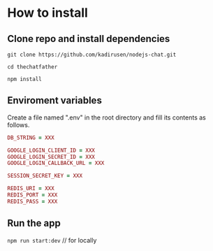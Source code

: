 # How to install
## Clone repo and install dependencies
`git clone https://github.com/kadirusen/nodejs-chat.git`

`cd thechatfather`

`npm install`

## Enviroment variables
Create a file named ".env" in the root directory and fill its contents as follows.

```ruby
DB_STRING = XXX

GOOGLE_LOGIN_CLIENT_ID = XXX
GOOGLE_LOGIN_SECRET_ID = XXX
GOOGLE_LOGIN_CALLBACK_URL = XXX

SESSION_SECRET_KEY = XXX

REDIS_URI = XXX
REDIS_PORT = XXX
REDIS_PASS = XXX
```

## Run the app
`npm run start:dev` // for locally
